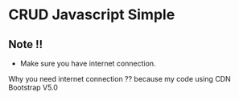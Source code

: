 # CRUD Javascript Simple
## Note !!
* Make sure you have internet connection.

Why you need internet connection ?? because my code using CDN Bootstrap V5.0

